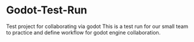 # Godot-Test-Run
Test project for collaborating via godot
This is a test run for our small team to practice and define workflow for godot engine collaboration.
